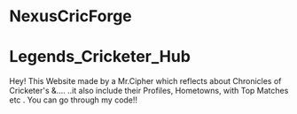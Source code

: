 # NexusCricForge
# Legends_Cricketer_Hub
Hey! This Website made by a Mr.Cipher which reflects about Chronicles of Cricketer's &....
..it also include their Profiles, Hometowns, with Top Matches etc . You can go through my code!! 
